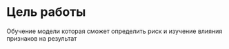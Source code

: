 # Цель работы
Обучение модели которая сможет определить риск и изучение влияния признаков на результат
